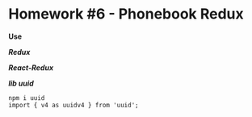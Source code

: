 # Homework #6 - Phonebook Redux

**Use**

**_Redux_**

**_React-Redux_**

**_lib uuid_**

```
npm i uuid
import { v4 as uuidv4 } from 'uuid';
```
